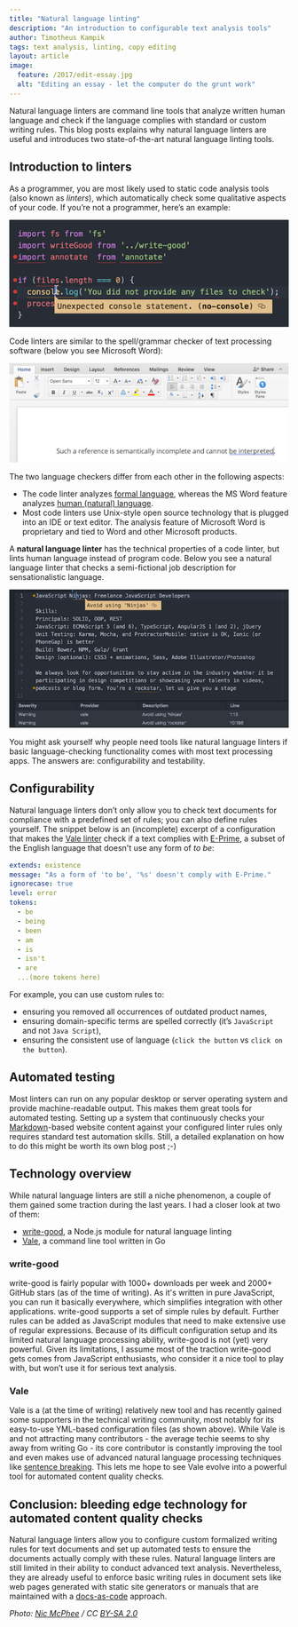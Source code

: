 ```yaml
---
title: "Natural language linting"
description: "An introduction to configurable text analysis tools"
author: Timotheus Kampik
tags: text analysis, linting, copy editing
layout: article
image:
  feature: /2017/edit-essay.jpg
  alt: "Editing an essay - let the computer do the grunt work"
---
```


Natural language linters are command line tools that analyze written human language and check if the language complies with standard or custom writing rules.
This blog posts explains why natural language linters are useful and introduces two state-of-the-art natural language linting tools.

## Introduction to linters
As a programmer, you are most likely used to static code analysis tools (also known as *linters*), which automatically check some qualitative aspects of your code. If you’re not a programmer, here’s an example:

![](../2017/linting.png)

Code linters are similar to the spell/grammar checker of text processing software (below you see Microsoft Word):

![](../2017/ms_word_linting.png)

The two language checkers differ from each other in the following aspects:

* The code linter analyzes [formal language](https://en.wikipedia.org/wiki/Formal_language), whereas the MS Word feature analyzes [human (natural) language](https://en.wikipedia.org/wiki/Natural_language).
* Most code linters use Unix-style open source technology that is plugged into an IDE or text editor.
 The analysis feature of Microsoft Word is proprietary and tied to Word and other Microsoft products.

A **natural language linter** has the technical properties of a code linter, but lints human language instead of program code.
Below you see a natural language linter that checks a semi-fictional job description for sensationalistic language.

![](../2017/vale-lint.png)

You might ask yourself why people need tools like natural language linters if basic language-checking functionality comes with most text processing apps. The answers are: configurability and testability.

## Configurability
Natural language linters don’t only allow you to check text documents for compliance with a predefined set of rules; you can also define rules yourself.
The snippet below is an (incomplete) excerpt of a configuration that makes the [Vale linter](https://github.com/ValeLint/vale) check if a text complies with [E-Prime](https://en.wikipedia.org/wiki/E-Prime), a subset of the English language that doesn't use any form of *to be*:

```yml
extends: existence
message: "As a form of 'to be', '%s' doesn't comply with E-Prime."
ignorecase: true
level: error
tokens:
  - be
  - being
  - been
  - am
  - is
  - isn't
  - are
  ...(more tokens here)
```

For example, you can use custom rules to:

* ensuring you removed all occurrences of outdated product names,
* ensuring domain-specific terms are spelled correctly (it’s `JavaScript` and not `Java Script`),
* ensuring the consistent use of language (`click the button` vs `click on the button`).

## Automated testing
Most linters can run on any popular desktop or server operating system and provide machine-readable output.
This makes them great tools for automated testing.
Setting up a system that continuously checks your [Markdown](https://daringfireball.net/projects/markdown/)-based website content against your configured linter rules only requires standard test automation skills.
Still, a detailed explanation on how to do this might be worth its own blog post ;-)

## Technology overview
While natural language linters are still a niche phenomenon, a couple of them gained some traction during the last years.
I had a closer look at two of them:
* [write-good](https://github.com/btford/write-good), a Node.js module for natural language linting
* [Vale](https://github.com/ValeLint/vale), a command line tool written in Go

### write-good
write-good is fairly popular with 1000+ downloads per week and 2000+ GitHub stars (as of the time of writing).
As it's written in pure JavaScript, you can run it basically everywhere, which simplifies integration with other applications.
write-good supports a set of simple rules by default.
Further rules can be added as JavaScript modules that need to make extensive use of regular expressions.
Because of its difficult configuration setup and its limited natural language processing ability, write-good is not (yet) very powerful.
Given its limitations, I assume most of the traction write-good gets comes from JavaScript enthusiasts, who consider it a nice tool to play with, but won’t use it for serious text analysis.

### Vale
Vale is a (at the time of writing) relatively new tool and has recently gained some supporters in the technical writing community, most notably for its easy-to-use YML-based configuration files (as shown above).
While Vale is and not attracting many contributors - the average techie seems to shy away from writing Go - its core contributor is constantly improving the tool and even makes use of advanced natural language processing techniques like [sentence breaking](https://en.wikipedia.org/wiki/Sentence_boundary_disambiguation).
This lets me hope to see Vale evolve into a powerful tool for automated content quality checks.

## Conclusion: bleeding edge technology for automated content quality checks
Natural language linters allow you to configure custom formalized writing rules for text documents and set up automated tests to ensure the documents actually comply with these rules.
Natural language linters are still limited in their ability to conduct advanced text analysis.
Nevertheless, they are already useful to enforce basic writing rules in document sets like web pages generated with static site generators or manuals that are maintained with a [docs-as-code](http://www.writethedocs.org/guide/docs-as-code/) approach.

_Photo: [Nic McPhee](https://www.flickr.com/photos/nics_events/2349632625) / CC [BY-SA 2.0](https://creativecommons.org/licenses/by-sa/2.0/)_
